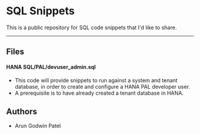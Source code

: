 # SQL Snippets

This is a public repository for SQL code snippets that I'd like to share.

***

## Files

#### HANA SQL/PAL/devuser_admin.sql
- This code will provide snippets to run against a system and tenant database, in order to create and configure a HANA PAL developer user.
- A prerequisite is to have already created a tenant database in HANA.


## Authors
- Arun Godwin Patel